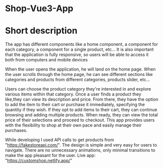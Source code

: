 # Shop-Vue3-App

# Short description

The app has different components like a home component, a component for each category, a component for a single product, etc...
It is also important that the application is fully responsive, so users will be able to access it both from computers and mobile devices

When the user opens the application, he will land on the home page.
When the user scrolls through the home page, he can see different sections like categories and products from different categories, products slider, etc...

Users can choose the product category they're interested in and explore various items within that category. Once a user finds a product they like,they can view its description and price. From there, they have the option to add the item to their cart or purchase it immediately, specifying the quantity if they wish. If they opt to add items to their cart, they can continue browsing and adding multiple products. When ready, they can view the total price of their selections and proceed to checkout. This app provides users with the flexibility to shop at their own pace and easily manage their purchases.

While developing I used API calls to get products from "https://fakestoreapi.com/".
The design is simple and very easy for users to navigate. There are no unnecessary animations, only minimal transitions to make the app pleasant for the user.
Live app: "https://customshop.netlify.app/"
